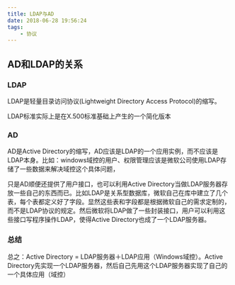 ```yaml
---
title: LDAP与AD
date: 2018-06-28 19:56:24
tags: 
    - 协议
---
```


## AD和LDAP的关系

### LDAP
LDAP是轻量目录访问协议(Lightweight Directory Access Protocol)的缩写。

LDAP标准实际上是在X.500标准基础上产生的一个简化版本

### AD
AD是Active  Directory的缩写，AD应该是LDAP的一个应用实例，而不应该是LDAP本身。比如：windows域控的用户、权限管理应该是微软公司使用LDAP存储了一些数据来解决域控这个具体问题，

只是AD顺便还提供了用户接口，也可以利用Active Directory当做LDAP服务器存放一些自己的东西而已。比如LDAP是关系型数据库，微软自己在库中建立了几个表，每个表都定义好了字段。显然这些表和字段都是根据微软自己的需求定制的，而不是LDAP协议的规定。然后微软将LDAP做了一些封装接口，用户可以利用这些接口写程序操作LDAP，使得Active Directory也成了一个LDAP服务器。

### 总结
总之：Active Directory = LDAP服务器＋LDAP应用（Windows域控）。Active Directory先实现一个LDAP服务器，然后自己先用这个LDAP服务器实现了自己的一个具体应用（域控）